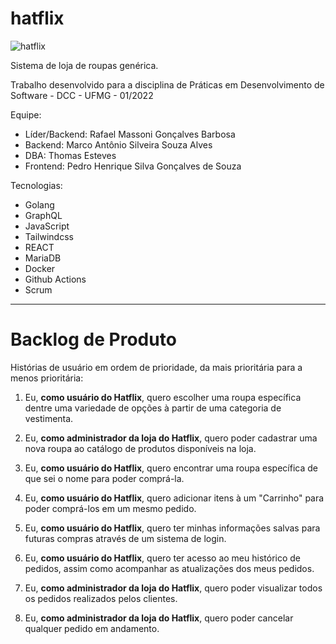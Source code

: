 # hatflix

![hatflix](https://user-images.githubusercontent.com/73971077/163252464-eb09a2fd-c548-4f00-819a-760ea9e56b1c.jpg)

Sistema de loja de roupas genérica.

Trabalho desenvolvido para a disciplina de Práticas em Desenvolvimento de Software - DCC - UFMG - 01/2022

Equipe:
  - Líder/Backend: Rafael Massoni Gonçalves Barbosa
  - Backend: Marco Antônio Silveira Souza Alves
  - DBA: Thomas Esteves
  - Frontend: Pedro Henrique Silva Gonçalves de Souza 

Tecnologias:
  - Golang
  - GraphQL
  - JavaScript
  - Tailwindcss
  - REACT
  - MariaDB
  - Docker
  - Github Actions
  - Scrum

----

# Backlog de Produto

Histórias de usuário em ordem de prioridade, da mais prioritária para a menos prioritária:

  1) Eu, **como usuário do Hatflix**, quero escolher uma roupa específica dentre uma variedade de opções à partir de uma categoria de vestimenta.

  2) Eu, **como administrador da loja do Hatflix**, quero poder cadastrar uma nova roupa ao catálogo de produtos disponíveis na loja.

  3) Eu, **como usuário do Hatflix**, quero encontrar uma roupa específica de que sei o nome para poder comprá-la.

  4) Eu, **como usuário do Hatflix**, quero adicionar itens à um "Carrinho" para poder comprá-los em um mesmo pedido.

  5) Eu, **como usuário do Hatflix**, quero ter minhas informações salvas para futuras compras através de um sistema de login.

  6) Eu, **como usuário do Hatflix**, quero ter acesso ao meu histórico de pedidos, assim como acompanhar as atualizações dos meus pedidos.

  7) Eu, **como administrador da loja do Hatflix**, quero poder visualizar todos os pedidos realizados pelos clientes.

  8) Eu, **como administrador da loja do Hatflix**, quero poder cancelar qualquer pedido em andamento.
